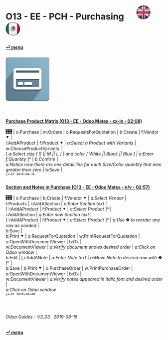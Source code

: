 # O13 - EE - PCH - Purchasing &nbsp;&nbsp;&nbsp;&nbsp; [![en-uk](/doc/img/flg/en-uk-flg-btn-sml.png)](/en-uk/o13/ee/pch/en-uk-o13-ee-pch-guides.md) [ ![es-mx](/doc/img/flg/es-mx-flg-btn-sml.png)](/es-mx/o13/ee/pch/es-mx-o13-ee-pch-guides.md)
#### [_&#x23CE; menu_](/en-uk/o13/ee/en-uk-o13-ee-guides-menu.md "Back to EE menu")  
### ![pch](/doc/img/app/big/pch.png)
[ⱽ¹²³⁴⁵⁶⁷⁸⁹⁰⁻]: # (ⱽ¹²³⁴⁵⁶⁷⁸⁹⁰⁻)

<br>

#### [Purchase Product Matrix (O13 - EE - Odoo Mates - xx-in - 02:08)](https://youtube.com/embed/1Pn4TdlbS04?autoplay=1&start=0&end=66&rel=0)  
![apps](/doc/img/apps.png) | o:Purchase | m:Orders | o:RequestsForQuotation | b:Create | f:Vendor &#x2BC6; |  
i:AddAProduct | f:Product &#x2BC6; | _a:Select a Product with Variants_ | w:ChooseProductVariants |  
\[ _a:Select size \[ S || M || L ] | _and color_ \[ White || Black || Blue ] | _a:Enter_ f:Quantity_ ]&#x207F; | b:Confirm |  
_a:Notice now there are one detail line for each Size/Color quantity that was greater than zero_ | b:Save |  
ⱽ¹⁻⁰¹ &nbsp;²⁰¹⁹⁻⁰⁸⁻¹⁵

#### [Section and Notes in Purchase (O13 - EE - Odoo Mates - n/v - 02:57)](https://youtube.com/embed/sSVb0ZtEAUs?autoplay=1&start=0&end=0&rel=0)  
![apps](/doc/img/apps.png) | o:Purchase | b:Create | f:Vendor &#x2BC6; | _a:Select Vendor_ |  
t:Products | i:AddASection | _a:Enter Section text_ |  
\[ i:AddAProduct | f:Product &#x2BC6; | _a:Select Product_ ]&#x207F; |  
i:AddASection | _a:Enter new Section text_ |  
\[ i:AddAProduct | f:Product &#x2BC6; | _a:Select Product_ ]&#x207F; | _a:Use_ **&#x2725;** _to reorder any row as needed_ |  
b:Save |  
b:Print &#x2BC6; | o:RequestForQuotation | w:PrintRequestForQuotation | o:OpenWithDocumentViewer | b:Ok |  
w:DocumentViewer | _a:Verify document shows desired order_ | _a:Click on Odoo window_ |  
b:Edit | \[ i:AddANote | _a:Enter Note text_ | _a:Move Note to desired row with_ **&#x2725;** ]&#x207F; |  
b:Save | b:Print &#x2BC6; | o:PurchaseOrder | w:PrintPurchaseOrder | o:OpenWithDocumentViewer | b:Ok |  
w:DocumentViewer | _a:Verify notes appeared in italic font and desired order_ |  
_a:Click on Odoo window_  
ⱽ¹⁻⁰¹ &nbsp;²⁰¹⁹⁻⁰⁸⁻⁰⁶

<br>

###### Odoo Guides - V3_03 &nbsp; 2019-08-15  
**[_&#x23CE; menu_](/en-uk/o13/ee/en-uk-o13-ee-guides-menu.md)**  
